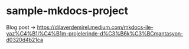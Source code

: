 # sample-mkdocs-project

Blog post -> https://dilaverdemirel.medium.com/mkdocs-ile-yaz%C4%B1l%C4%B1m-projelerinde-d%C3%B6k%C3%BCmantasyon-d0320d4b21ca
